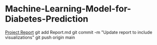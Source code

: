 # Machine-Learning-Model-for-Diabetes-Prediction
[Project Report](Report.md)
git add Report.md
git commit -m "Update report to include visualizations"
git push origin main
